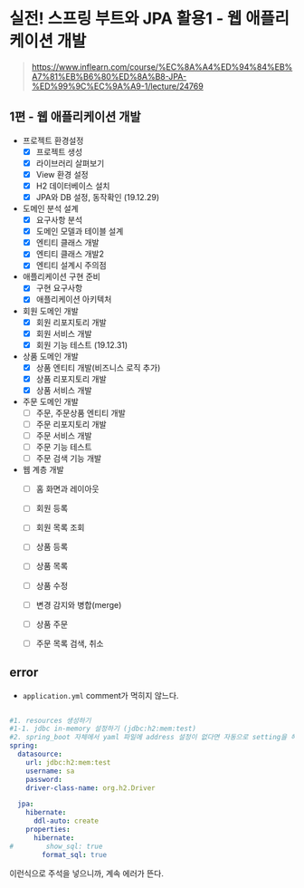 # 실전! 스프링 부트와 JPA 활용1 - 웹 애플리케이션 개발
> https://www.inflearn.com/course/%EC%8A%A4%ED%94%84%EB%A7%81%EB%B6%80%ED%8A%B8-JPA-%ED%99%9C%EC%9A%A9-1/lecture/24769

## 1편 - 웹 애플리케이션 개발

- 프로젝트 환경설정
    - [x] 프로젝트 생성
    - [x] 라이브러리 살펴보기
    - [x] View 환경 설정
    - [x] H2 데이터베이스 설치
    - [x] JPA와 DB 설정, 동작확인 (19.12.29)
- 도메인 분석 설계
    - [x] 요구사항 분석
    - [x] 도메인 모델과 테이블 설계
    - [x] 엔티티 클래스 개발
    - [x] 엔티티 클래스 개발2
    - [x] 엔티티 설계시 주의점
- 애플리케이션 구현 준비
    - [x] 구현 요구사항
    - [x] 애플리케이션 아키텍처
- 회원 도메인 개발
    - [x] 회원 리포지토리 개발
    - [x] 회원 서비스 개발
    - [x] 회원 기능 테스트 (19.12.31)
- 상품 도메인 개발
    - [x] 상품 엔티티 개발(비즈니스 로직 추가)
    - [x] 상품 리포지토리 개발
    - [x] 상품 서비스 개발
- 주문 도메인 개발
    - [ ] 주문, 주문상품 엔티티 개발
    - [ ] 주문 리포지토리 개발
    - [ ] 주문 서비스 개발
    - [ ] 주문 기능 테스트
    - [ ] 주문 검색 기능 개발
- 웹 계층 개발
    - [ ] 홈 화면과 레이아웃
    - [ ] 회원 등록
    - [ ] 회원 목록 조회
    - [ ] 상품 등록
    - [ ] 상품 목록
    - [ ] 상품 수정
    - [ ] 변경 감지와 병합(merge)
    - [ ] 상품 주문
    - [ ] 주문 목록 검색, 취소


## error
- `application.yml` comment가 먹히지 않느다.
```yaml

#1. resources 생성하기
#1-1. jdbc in-memory 설정하기 (jdbc:h2:mem:test)
#2. spring_boot 자체에서 yaml 파일에 address 설정이 없다면 자동으로 setting을 해준다.
spring:
  datasource:
    url: jdbc:h2:mem:test
    username: sa
    password:
    driver-class-name: org.h2.Driver

  jpa:
    hibernate:
      ddl-auto: create
    properties:
      hibernate:
#        show_sql: true
        format_sql: true
```
이런식으로 주석을 넣으니까, 계속 에러가 뜬다.